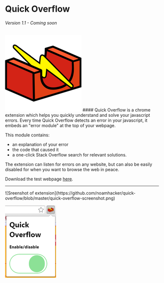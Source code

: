 # Quick Overflow
###### Version 1.1 - Coming soon
<img src="https://github.com/noamhacker/quick-overflow/blob/master/logo%202.png" width="250">
#### Quick Overflow is a chrome extension which helps you quickly understand and solve your javascript errors. 
Every time Quick Overflow detects an error in your javascript, it embeds an "error module" at the top of your webpage. 

This module contains: 
* an explanation of your error 
* the code that caused it
* a one-click Stack Overflow search for relevant solutions.

The extension can listen for errors on any website, but can also be easily disabled for when you want to browse the web in peace.

Download the test webpage [here](https://raw.githubusercontent.com/noamhacker/quick-overflow/master/test-errors.html).

<hr>
![Sreenshot of extension](https://github.com/noamhacker/quick-overflow/blob/master/quick-overflow-screenshot.png)

![Extension popup](https://github.com/noamhacker/quick-overflow/blob/master/quick-overflow-screenshot-2.png)
